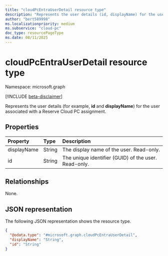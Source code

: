 ```yaml
---
title: "cloudPcEntraUserDetail resource type"
description: "Represents the user details (id, displayName) for the user associated with a Reserve Cloud PC assignment."
author: "bert589998"
ms.localizationpriority: medium
ms.subservice: "cloud-pc"
doc_type: resourcePageType
ms.date: 08/11/2025
---
```


# cloudPcEntraUserDetail resource type

Namespace: microsoft.graph

[!INCLUDE [beta-disclaimer](../../includes/beta-disclaimer.md)]

Represents the user details (for example, **id** and **displayName**) for the user associated with a Reserve Cloud PC assignment.

## Properties

|Property|Type|Description|
|:---|:---|:---|
|displayName|String|The display name of the user. Read-only.|
|id|String|The unique identifier (GUID) of the user. Read-only.|

## Relationships

None.

## JSON representation

The following JSON representation shows the resource type.
<!-- {
  "blockType": "resource",
  "@odata.type": "microsoft.graph.cloudPcEntraUserDetail",
  "openType": false
} -->
``` json
{
  "@odata.type": "#microsoft.graph.cloudPcEntraUserDetail",
  "displayName": "String",
  "id": "String"
}
```
